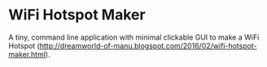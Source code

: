 # WiFi Hotspot Maker
A tiny, command line application with minimal clickable GUI to make a WiFi Hotspot (http://dreamworld-of-manu.blogspot.com/2016/02/wifi-hotspot-maker.html).

